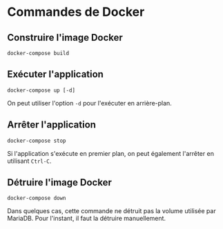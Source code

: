 # Commandes de Docker

## Construire l'image Docker
```
docker-compose build
```

## Exécuter l'application
```
docker-compose up [-d]
```
On peut utiliser l'option `-d` pour l'exécuter en arrière-plan.

## Arrêter l'application
```
docker-compose stop
```
Si l'application s'exécute en premier plan, on peut également l'arrêter en
utilisant `Ctrl-C`.

## Détruire l'image Docker
```
docker-compose down
```
Dans quelques cas, cette commande ne détruit pas la volume utilisée par MariaDB.
Pour l'instant, il faut la détruire manuellement.
